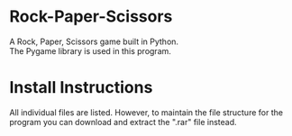 # Rock-Paper-Scissors
A Rock, Paper, Scissors game built in Python.  
The Pygame library is used in this program.

# Install Instructions
All individual files are listed. However, to maintain the file structure for the program you can download and extract the ".rar" file instead.
